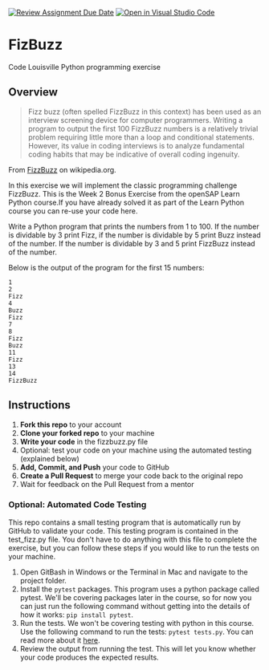 [![Review Assignment Due Date](https://classroom.github.com/assets/deadline-readme-button-24ddc0f5d75046c5622901739e7c5dd533143b0c8e959d652212380cedb1ea36.svg)](https://classroom.github.com/a/DQn9plsT)
[![Open in Visual Studio Code](https://classroom.github.com/assets/open-in-vscode-718a45dd9cf7e7f842a935f5ebbe5719a5e09af4491e668f4dbf3b35d5cca122.svg)](https://classroom.github.com/online_ide?assignment_repo_id=11470134&assignment_repo_type=AssignmentRepo)
# FizBuzz
Code Louisville Python programming exercise

## Overview

> Fizz buzz (often spelled FizzBuzz in this context) has been used as an interview screening device for computer programmers. Writing a program to output the first 100 FizzBuzz numbers is a relatively trivial problem requiring little more than a loop and conditional statements. However, its value in coding interviews is to analyze fundamental coding habits that may be indicative of overall coding ingenuity.

From [FizzBuzz](https://en.wikipedia.org/wiki/Fizz_buzz) on wikipedia.org.

In this exercise we will implement the classic programming challenge FizzBuzz. This is the Week 2 Bonus Exercise from the openSAP Learn Python course.If you have already solved it as part of the Learn Python course you can re-use your code here.

Write a Python program that prints the numbers from 1 to 100. If the number is dividable by 3 print Fizz, if the number is dividable by 5 print Buzz instead of the number. If the number is dividable by 3 and 5 print FizzBuzz instead of the number.

Below is the output of the program for the first 15 numbers:

```
1
2
Fizz
4
Buzz
Fizz
7
8
Fizz
Buzz
11
Fizz
13
14
FizzBuzz
```


## Instructions

1. **Fork this repo** to your account
1. **Clone your forked repo** to your machine
1. **Write your code** in the fizzbuzz.py file
1. Optional: test your code on your machine using the automated testing (explained below)
1. **Add, Commit, and Push** your code to GitHub
1. **Create a Pull Request** to merge your code back to the original repo
1. Wait for feedback on the Pull Request from a mentor

### Optional: Automated Code Testing

This repo contains a small testing program that is automatically run by GitHub
to validate your code. This testing program is contained in the test_fizz.py 
file. You don't have to do anything with this file to complete the exercise, 
but you can follow these steps if you would like to run the tests on your 
machine.

1. Open GitBash in Windows or the Terminal in Mac and navigate to the project folder.
1. Install the `pytest` packages. This program uses a python package called pytest. We'll be covering packages later in the course, so for now you can 
just run the following command  without getting into the details of how it
works: `pip install pytest`.
1. Run the tests. We won't be covering testing with python in this course. Use 
the following command to run the tests: `pytest tests.py`. You can read more about it [here](https://realpython.com/python-testing/).
1. Review the output from running the test. This will let you know whether your
code produces the expected results. 

